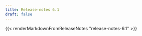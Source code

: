 ```yaml
---
title: Release-notes 6.1
draft: false
---
```


{{< renderMarkdownFromReleaseNotes "release-notes-6.1" >}}